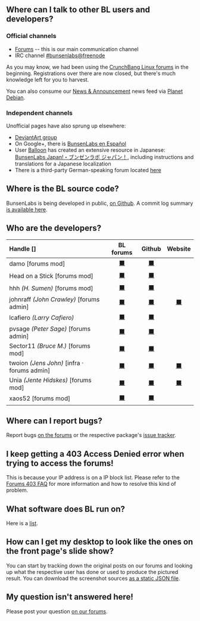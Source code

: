 ## Where can I talk to other BL users and developers?

### Official channels

  * [Forums](https://forums.bunsenlabs.org) -- this is our main communication channel
  * IRC channel [#bunsenlabs@freenode](irc://chat.freenode.net:6697/#bunsenlabs)

As you may know, we had been using the [CrunchBang Linux forums](http://crunchbang.org/forums)
in the beginning. Registrations over there are now closed, but there's
much knowledge left for you to harvest.

You can also consume our [News & Announcement](https://forums.bunsenlabs.org/viewforum.php?id=12)
news feed via [Planet Debian](http://planet.debian.org/deriv/).

### Independent channels
  
Unofficial pages have also sprung up elsewhere:

* [DeviantArt group](http://bunsenlabs.deviantart.com/)
* On Google+, there is [BunsenLabs en Español](https://plus.google.com/communities/102155480089831191422)
* User [Balloon](https://forums.bunsenlabs.org/viewtopic.php?pid=8855#p8855) has created an extensive resource in Japanese: [BunsenLabs Japan!・ブンゼンラボ ジャパン！](http://bunsenlabs-jp.jimdo.com/), including instructions and translations for a Japanese localization
* There is a third-party German-speaking forum located [here](https://bunsenlabs-de.lima-city.de/index.php)

## Where is the BL source code?

BunsenLabs is being developed in public, [on Github](https://github.com/BunsenLabs). A commit log summary [is available here](/gitlog.html).

## Who are the developers?

| Handle []                                     | BL forums                                               | Github                                                        | Website                           |
|:----------------------------------------------|:-------------------------------------------------------:|:------------------------------------------------------------: |:---------------------------------:|
| damo [forums mod]                             | [⬛ ](https://forums.bunsenlabs.org/profile.php?id=6)   | [⬛ ](https://github.com/capn-damo)                           |                                   |
| Head on a Stick [forums mod]                  | [⬛ ](https://forums.bunsenlabs.org/profile.php?id=74)  | [⬛ ](https://github.com/Head-on-a-Stick/)                    |                                   |
| hhh *(H. Sumen)* [forums mod]                 | [⬛ ](https://forums.bunsenlabs.org/profile.php?id=10)  | [⬛ ](https://github.com/hhhorb)                              |                                   |
| johnraff *(John Crawley)* [forums admin]      | [⬛ ](https://forums.bunsenlabs.org/profile.php?id=7)   | [⬛ ](https://github.com/johnraff)                            | [⬛ ](http://asazuke.com/)        |
| lcafiero *(Larry Cafiero)*                    | [⬛ ](https://forums.bunsenlabs.org/profile.php?id=168) | [⬛ ](https://github.com/lcafiero)                            |                                   |
| pvsage *(Peter Sage)* [forums admin]          | [⬛ ](https://forums.bunsenlabs.org/profile.php?id=39)  | [⬛ ](https://github.com/pvsage)                              |                                   |
| Sector11 *(Bruce M.)* [forums mod]            | [⬛ ](https://forums.bunsenlabs.org/profile.php?id=5)   | [⬛ ](https://github.com/Sector11)                            |                                   |
| twoion *(Jens John)* [infra · forums admin]   | [⬛ ](https://forums.bunsenlabs.org/profile.php?id=2)   | [⬛ ](https://github.com/2ion)                                | [⬛ ](https://2ion.de)            |
| Unia *(Jente Hidskes)* [forums mod]           | [⬛ ](https://forums.bunsenlabs.org/profile.php?id=12)  | [⬛ ](https://github.com/Hjdskes)                             | [⬛ ](https://hjdskes.github.io/) |
| xaos52 [forums mod]                           | [⬛ ](https://forums.bunsenlabs.org/profile.php?id=159) | [⬛ ](https://github.com/xaosfiftytwo)                        |                                   |

## Where can I report bugs?

Report bugs [on the forums](https://forums.bunsenlabs.org/viewforum.php?id=14) or the
respective package's [issue tracker](https://github.com/bunsenlabs).

## I keep getting a 403 Access Denied error when trying to access the forums!

This is because your IP address is on a IP block list. Please refer to
the [Forums 403 FAQ](https://www.bunsenlabs.org/forums403.html) for more
information and how to resolve this kind of problem.

## What software does BL run on?

Here is a [list](/stuffweuse.html).

## How can I get my desktop to look like the ones on the front page's slide show?

You can start by tracking down the original posts on our forums and
looking up what the respective user has done or used to produce the
pictured result. You can download the screenshot sources
[as a static JSON file](https://www.bunsenlabs.org/gallery.json).

## My question isn't answered here!

Please post your question [on our forums](https://forums.bunsenlabs.org).
